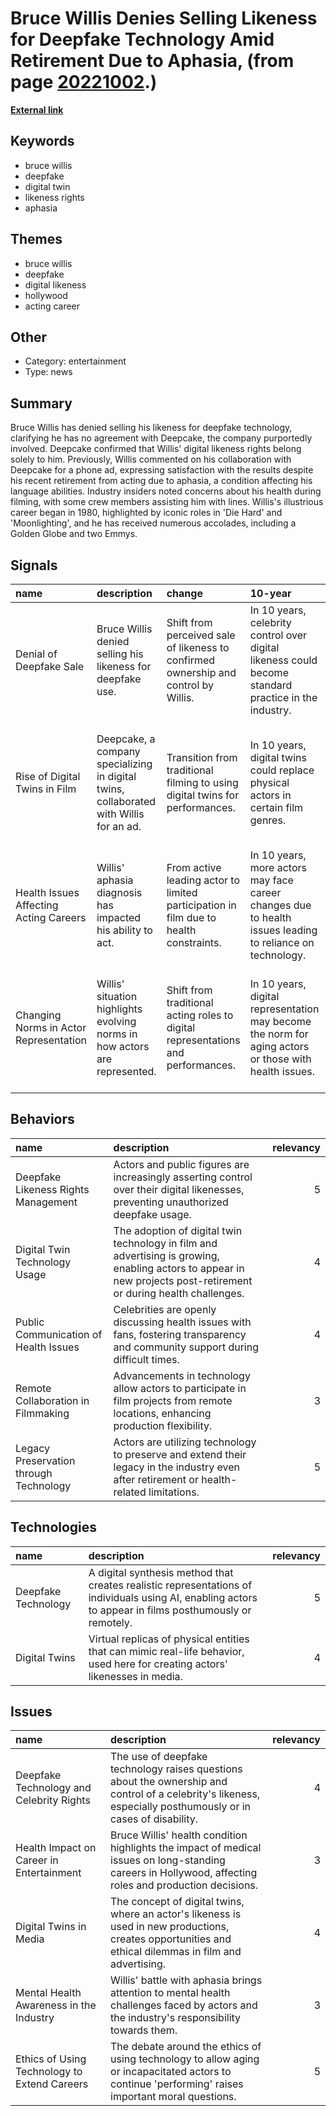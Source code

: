 # __Bruce Willis Denies Selling Likeness for Deepfake Technology Amid Retirement Due to Aphasia__, (from page [20221002](https://kghosh.substack.com/p/20221002).)

__[External link](https://www.cbr.com/bruce-willis-sells-deepfake-likeness/)__



## Keywords

* bruce willis
* deepfake
* digital twin
* likeness rights
* aphasia

## Themes

* bruce willis
* deepfake
* digital likeness
* hollywood
* acting career

## Other

* Category: entertainment
* Type: news

## Summary

Bruce Willis has denied selling his likeness for deepfake technology, clarifying he has no agreement with Deepcake, the company purportedly involved. Deepcake confirmed that Willis' digital likeness rights belong solely to him. Previously, Willis commented on his collaboration with Deepcake for a phone ad, expressing satisfaction with the results despite his recent retirement from acting due to aphasia, a condition affecting his language abilities. Industry insiders noted concerns about his health during filming, with some crew members assisting him with lines. Willis's illustrious career began in 1980, highlighted by iconic roles in 'Die Hard' and 'Moonlighting', and he has received numerous accolades, including a Golden Globe and two Emmys.

## Signals

| name                                   | description                                                                            | change                                                                                | 10-year                                                                                                  | driving-force                                                                                                 |   relevancy |
|:---------------------------------------|:---------------------------------------------------------------------------------------|:--------------------------------------------------------------------------------------|:---------------------------------------------------------------------------------------------------------|:--------------------------------------------------------------------------------------------------------------|------------:|
| Denial of Deepfake Sale                | Bruce Willis denied selling his likeness for deepfake use.                             | Shift from perceived sale of likeness to confirmed ownership and control by Willis.   | In 10 years, celebrity control over digital likeness could become standard practice in the industry.     | Advancements in technology and increased awareness of digital rights will drive this change.                  |           4 |
| Rise of Digital Twins in Film          | Deepcake, a company specializing in digital twins, collaborated with Willis for an ad. | Transition from traditional filming to using digital twins for performances.          | In 10 years, digital twins could replace physical actors in certain film genres.                         | The need for innovative storytelling techniques and cost-effective production methods drives this change.     |           5 |
| Health Issues Affecting Acting Careers | Willis' aphasia diagnosis has impacted his ability to act.                             | From active leading actor to limited participation in film due to health constraints. | In 10 years, more actors may face career changes due to health issues leading to reliance on technology. | Aging population and health challenges in the entertainment industry will influence this trend.               |           5 |
| Changing Norms in Actor Representation | Willis' situation highlights evolving norms in how actors are represented.             | Shift from traditional acting roles to digital representations and performances.      | In 10 years, digital representation may become the norm for aging actors or those with health issues.    | The entertainment industry's adaptation to technological advancements and actor needs will drive this change. |           4 |

## Behaviors

| name                                   | description                                                                                                                                                        |   relevancy |
|:---------------------------------------|:-------------------------------------------------------------------------------------------------------------------------------------------------------------------|------------:|
| Deepfake Likeness Rights Management    | Actors and public figures are increasingly asserting control over their digital likenesses, preventing unauthorized deepfake usage.                                |           5 |
| Digital Twin Technology Usage          | The adoption of digital twin technology in film and advertising is growing, enabling actors to appear in new projects post-retirement or during health challenges. |           4 |
| Public Communication of Health Issues  | Celebrities are openly discussing health issues with fans, fostering transparency and community support during difficult times.                                    |           4 |
| Remote Collaboration in Filmmaking     | Advancements in technology allow actors to participate in film projects from remote locations, enhancing production flexibility.                                   |           3 |
| Legacy Preservation through Technology | Actors are utilizing technology to preserve and extend their legacy in the industry even after retirement or health-related limitations.                           |           5 |

## Technologies

| name                | description                                                                                                                                             |   relevancy |
|:--------------------|:--------------------------------------------------------------------------------------------------------------------------------------------------------|------------:|
| Deepfake Technology | A digital synthesis method that creates realistic representations of individuals using AI, enabling actors to appear in films posthumously or remotely. |           5 |
| Digital Twins       | Virtual replicas of physical entities that can mimic real-life behavior, used here for creating actors' likenesses in media.                            |           4 |

## Issues

| name                                         | description                                                                                                                                                   |   relevancy |
|:---------------------------------------------|:--------------------------------------------------------------------------------------------------------------------------------------------------------------|------------:|
| Deepfake Technology and Celebrity Rights     | The use of deepfake technology raises questions about the ownership and control of a celebrity's likeness, especially posthumously or in cases of disability. |           4 |
| Health Impact on Career in Entertainment     | Bruce Willis' health condition highlights the impact of medical issues on long-standing careers in Hollywood, affecting roles and production decisions.       |           3 |
| Digital Twins in Media                       | The concept of digital twins, where an actor's likeness is used in new productions, creates opportunities and ethical dilemmas in film and advertising.       |           4 |
| Mental Health Awareness in the Industry      | Willis' battle with aphasia brings attention to mental health challenges faced by actors and the industry's responsibility towards them.                      |           3 |
| Ethics of Using Technology to Extend Careers | The debate around the ethics of using technology to allow aging or incapacitated actors to continue 'performing' raises important moral questions.            |           5 |